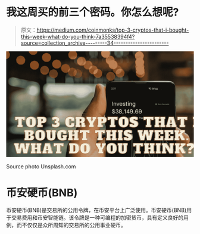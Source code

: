 # 我这周买的前三个密码。你怎么想呢?

> 原文：<https://medium.com/coinmonks/top-3-cryptos-that-i-bought-this-week-what-do-you-think-7a35538394f4?source=collection_archive---------34----------------------->

![](img/feb2ec2bf1c7b5909ed45efa00effd23.png)

Source photo Unsplash.com

# 币安硬币(BNB)

币安硬币(BNB)是交易所的公用令牌，在币安平台上广泛使用。币安硬币(BNB)用于交易费用和币安智能链。该令牌是一种可编程的加密货币，具有定义良好的用例，而不仅仅是众所周知的交易所的公用事业硬币。
